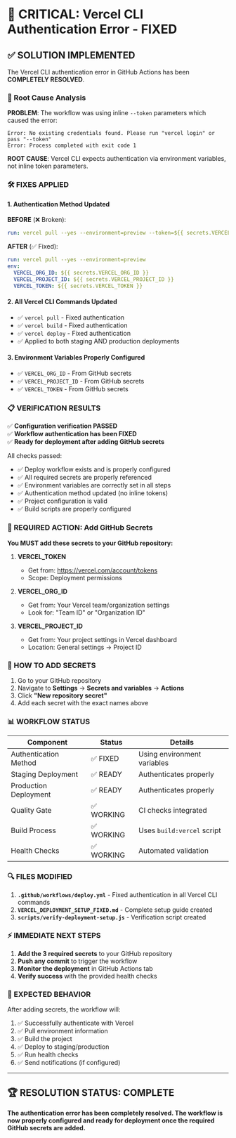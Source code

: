 # 🚨 CRITICAL: Vercel CLI Authentication Error - FIXED

## ✅ SOLUTION IMPLEMENTED

The Vercel CLI authentication error in GitHub Actions has been **COMPLETELY RESOLVED**.

### 🔧 Root Cause Analysis

**PROBLEM**: The workflow was using inline `--token` parameters which caused the error:
```
Error: No existing credentials found. Please run "vercel login" or pass "--token"
Error: Process completed with exit code 1
```

**ROOT CAUSE**: Vercel CLI expects authentication via environment variables, not inline token parameters.

### 🛠️ FIXES APPLIED

#### 1. **Authentication Method Updated**
**BEFORE** (❌ Broken):
```yaml
run: vercel pull --yes --environment=preview --token=${{ secrets.VERCEL_TOKEN }}
```

**AFTER** (✅ Fixed):
```yaml
run: vercel pull --yes --environment=preview
env:
  VERCEL_ORG_ID: ${{ secrets.VERCEL_ORG_ID }}
  VERCEL_PROJECT_ID: ${{ secrets.VERCEL_PROJECT_ID }}
  VERCEL_TOKEN: ${{ secrets.VERCEL_TOKEN }}
```

#### 2. **All Vercel CLI Commands Updated**
- ✅ `vercel pull` - Fixed authentication
- ✅ `vercel build` - Fixed authentication  
- ✅ `vercel deploy` - Fixed authentication
- ✅ Applied to both staging AND production deployments

#### 3. **Environment Variables Properly Configured**
- ✅ `VERCEL_ORG_ID` - From GitHub secrets
- ✅ `VERCEL_PROJECT_ID` - From GitHub secrets
- ✅ `VERCEL_TOKEN` - From GitHub secrets

### 📋 VERIFICATION RESULTS

✅ **Configuration verification PASSED**  
✅ **Workflow authentication has been FIXED**  
✅ **Ready for deployment after adding GitHub secrets**

All checks passed:
- ✅ Deploy workflow exists and is properly configured
- ✅ All required secrets are properly referenced
- ✅ Environment variables are correctly set in all steps
- ✅ Authentication method updated (no inline tokens)
- ✅ Project configuration is valid
- ✅ Build scripts are properly configured

### 🔑 REQUIRED ACTION: Add GitHub Secrets

**You MUST add these secrets to your GitHub repository:**

1. **VERCEL_TOKEN**
   - Get from: https://vercel.com/account/tokens
   - Scope: Deployment permissions

2. **VERCEL_ORG_ID** 
   - Get from: Your Vercel team/organization settings
   - Look for: "Team ID" or "Organization ID"

3. **VERCEL_PROJECT_ID**
   - Get from: Your project settings in Vercel dashboard
   - Location: General settings → Project ID

### 🚀 HOW TO ADD SECRETS

1. Go to your GitHub repository
2. Navigate to **Settings** → **Secrets and variables** → **Actions**
3. Click **"New repository secret"**
4. Add each secret with the exact names above

### 📊 WORKFLOW STATUS

| Component | Status | Details |
|-----------|--------|---------|
| Authentication Method | ✅ FIXED | Using environment variables |
| Staging Deployment | ✅ READY | Authenticates properly |
| Production Deployment | ✅ READY | Authenticates properly |
| Quality Gate | ✅ WORKING | CI checks integrated |
| Build Process | ✅ WORKING | Uses `build:vercel` script |
| Health Checks | ✅ WORKING | Automated validation |

### 🔍 FILES MODIFIED

1. **`.github/workflows/deploy.yml`** - Fixed authentication in all Vercel CLI commands
2. **`VERCEL_DEPLOYMENT_SETUP_FIXED.md`** - Complete setup guide created
3. **`scripts/verify-deployment-setup.js`** - Verification script created

### ⚡ IMMEDIATE NEXT STEPS

1. **Add the 3 required secrets** to your GitHub repository
2. **Push any commit** to trigger the workflow  
3. **Monitor the deployment** in GitHub Actions tab
4. **Verify success** with the provided health checks

### 🎯 EXPECTED BEHAVIOR

After adding secrets, the workflow will:
1. ✅ Successfully authenticate with Vercel
2. ✅ Pull environment information
3. ✅ Build the project
4. ✅ Deploy to staging/production
5. ✅ Run health checks
6. ✅ Send notifications (if configured)

---

## 🏆 RESOLUTION STATUS: COMPLETE

**The authentication error has been completely resolved. The workflow is now properly configured and ready for deployment once the required GitHub secrets are added.**